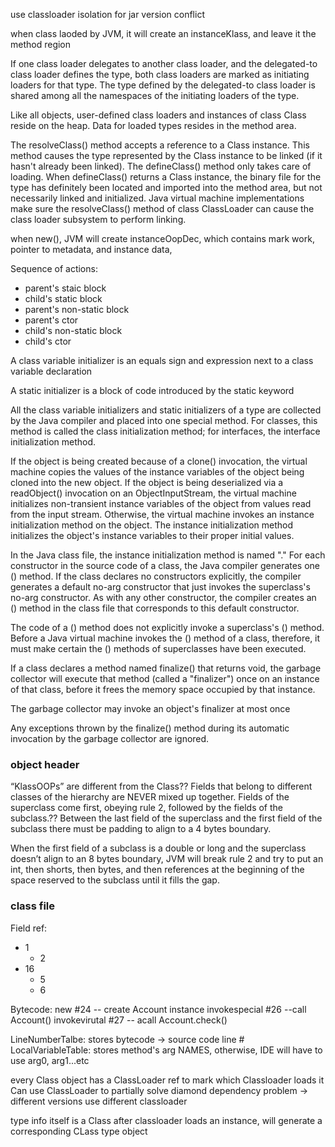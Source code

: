 use classloader isolation for jar version conflict

when class laoded by JVM, it will create an instanceKlass, and leave it the method region

If one class loader delegates to another class loader, and the delegated-to class loader defines the type, both class loaders are marked as initiating loaders for that type. The type defined by the delegated-to class loader is shared among all the namespaces of the initiating loaders of the type. 

Like all objects, user-defined class loaders and instances of class Class reside on the heap. Data for loaded types resides in the method area.

The resolveClass() method accepts a reference to a Class instance. This method causes the type represented by the Class instance to be linked (if it hasn't already been linked). The defineClass() method only takes care of loading. When defineClass() returns a Class instance, the binary file for the type has definitely been located and imported into the method area, but not necessarily linked and initialized. Java virtual machine implementations make sure the resolveClass() method of class ClassLoader can cause the class loader subsystem to perform linking.

when new(), JVM will create instanceOopDec, which contains mark work, pointer to metadata, and instance data,


Sequence of actions:
* parent's staic block
* child's static block
* parent's non-static block
* parent's ctor
* child's non-static block
* child's ctor
  
A class variable initializer is an equals sign and expression next to a class variable declaration

A static initializer is a block of code introduced by the static keyword

All the class variable initializers and static initializers of a type are collected by the Java compiler and placed into one special method. For classes, this method is called the class initialization method; for interfaces, the interface initialization method.

If the object is being created because of a clone() invocation, the virtual machine copies the values of the instance variables of the object being cloned into the new object. If the object is being deserialized via a readObject() invocation on an ObjectInputStream, the virtual machine initializes non-transient instance variables of the object from values read from the input stream. Otherwise, the virtual machine invokes an instance initialization method on the object. The instance initialization method initializes the object's instance variables to their proper initial values.

In the Java class file, the instance initialization method is named "<init>." For each constructor in the source code of a class, the Java compiler generates one <init>() method. If the class declares no constructors explicitly, the compiler generates a default no-arg constructor that just invokes the superclass's no-arg constructor. As with any other constructor, the compiler creates an <init>() method in the class file that corresponds to this default constructor.

The code of a () method does not explicitly invoke a superclass's () method. Before a Java virtual machine invokes the () method of a class, therefore, it must make certain the () methods of superclasses have been executed.

If a class declares a method named finalize() that returns void, the garbage collector will execute that method (called a "finalizer") once on an instance of that class, before it frees the memory space occupied by that instance.

The garbage collector may invoke an object's finalizer at most once

Any exceptions thrown by the finalize() method during its automatic invocation by the garbage collector are ignored.


### object header
“KlassOOPs” are different from the Class?? 
Fields that belong to different classes of the hierarchy are NEVER mixed up together. Fields of the superclass come first, obeying rule 2, followed by the fields of the subclass.??
Between the last field of the superclass and the first field of the subclass there must be padding to align to a 4 bytes boundary.

When the first field of a subclass is a double or long and the superclass doesn’t align to an 8 bytes boundary, JVM will break rule 2 and try to put an int, then shorts, then bytes, and then references at the beginning of the space reserved to the subclass until it fills the gap.

### class file

Field ref:
* 1
  * 2
* 16
  * 5
  * 6


Bytecode:
new #24 -- create Account instance
invokespecial #26  --call Account()
invokevirutal #27 -- acall Account.check()

LineNumberTalbe: stores bytecode -> source code line #
LocalVariableTable: stores method's arg NAMES, otherwise, IDE will have to use arg0, arg1...etc

every Class object has a ClassLoader ref to mark which Classloader loads it
Can use ClassLoader to partially solve diamond dependency problem -> different versions use different classloader 

type info itself is a Class<?> after classloader loads an instance, will generate a corresponding CLass<?> type object
